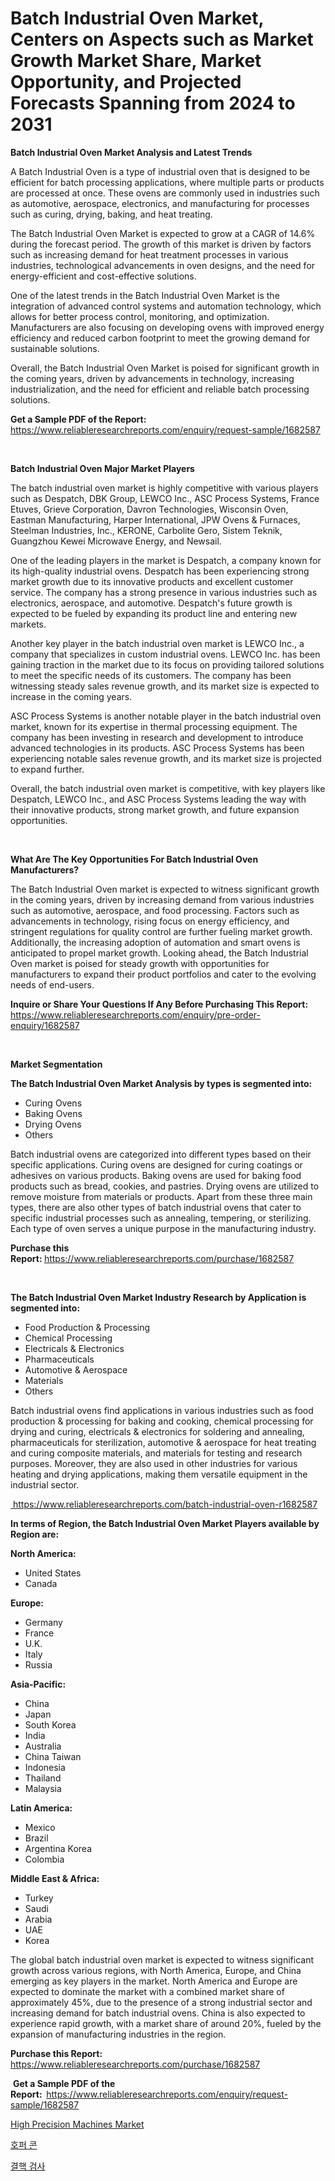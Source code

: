 <p><h1>Batch Industrial Oven Market, Centers on Aspects such as Market Growth Market Share, Market Opportunity, and Projected Forecasts Spanning from 2024 to 2031</h1></p><p><strong>Batch Industrial Oven Market Analysis and Latest Trends</strong></p>
<p><p>A Batch Industrial Oven is a type of industrial oven that is designed to be efficient for batch processing applications, where multiple parts or products are processed at once. These ovens are commonly used in industries such as automotive, aerospace, electronics, and manufacturing for processes such as curing, drying, baking, and heat treating.</p><p>The Batch Industrial Oven Market is expected to grow at a CAGR of 14.6% during the forecast period. The growth of this market is driven by factors such as increasing demand for heat treatment processes in various industries, technological advancements in oven designs, and the need for energy-efficient and cost-effective solutions.</p><p>One of the latest trends in the Batch Industrial Oven Market is the integration of advanced control systems and automation technology, which allows for better process control, monitoring, and optimization. Manufacturers are also focusing on developing ovens with improved energy efficiency and reduced carbon footprint to meet the growing demand for sustainable solutions.</p><p>Overall, the Batch Industrial Oven Market is poised for significant growth in the coming years, driven by advancements in technology, increasing industrialization, and the need for efficient and reliable batch processing solutions.</p></p>
<p><strong>Get a Sample PDF of the Report:&nbsp;</strong> <a href="https://www.reliableresearchreports.com/enquiry/request-sample/1682587">https://www.reliableresearchreports.com/enquiry/request-sample/1682587</a></p>
<p>&nbsp;</p>
<p><strong>Batch Industrial Oven Major Market Players</strong></p>
<p><p>The batch industrial oven market is highly competitive with various players such as Despatch, DBK Group, LEWCO Inc., ASC Process Systems, France Etuves, Grieve Corporation, Davron Technologies, Wisconsin Oven, Eastman Manufacturing, Harper International, JPW Ovens & Furnaces, Steelman Industries, Inc., KERONE, Carbolite Gero, Sistem Teknik, Guangzhou Kewei Microwave Energy, and Newsail.</p><p>One of the leading players in the market is Despatch, a company known for its high-quality industrial ovens. Despatch has been experiencing strong market growth due to its innovative products and excellent customer service. The company has a strong presence in various industries such as electronics, aerospace, and automotive. Despatch's future growth is expected to be fueled by expanding its product line and entering new markets.</p><p>Another key player in the batch industrial oven market is LEWCO Inc., a company that specializes in custom industrial ovens. LEWCO Inc. has been gaining traction in the market due to its focus on providing tailored solutions to meet the specific needs of its customers. The company has been witnessing steady sales revenue growth, and its market size is expected to increase in the coming years.</p><p>ASC Process Systems is another notable player in the batch industrial oven market, known for its expertise in thermal processing equipment. The company has been investing in research and development to introduce advanced technologies in its products. ASC Process Systems has been experiencing notable sales revenue growth, and its market size is projected to expand further.</p><p>Overall, the batch industrial oven market is competitive, with key players like Despatch, LEWCO Inc., and ASC Process Systems leading the way with their innovative products, strong market growth, and future expansion opportunities.</p></p>
<p>&nbsp;</p>
<p><strong>What Are The Key Opportunities For Batch Industrial Oven Manufacturers?</strong></p>
<p><p>The Batch Industrial Oven market is expected to witness significant growth in the coming years, driven by increasing demand from various industries such as automotive, aerospace, and food processing. Factors such as advancements in technology, rising focus on energy efficiency, and stringent regulations for quality control are further fueling market growth. Additionally, the increasing adoption of automation and smart ovens is anticipated to propel market growth. Looking ahead, the Batch Industrial Oven market is poised for steady growth with opportunities for manufacturers to expand their product portfolios and cater to the evolving needs of end-users.</p></p>
<p><strong>Inquire or Share Your Questions If Any Before Purchasing This Report:</strong> <a href="https://www.reliableresearchreports.com/enquiry/pre-order-enquiry/1682587">https://www.reliableresearchreports.com/enquiry/pre-order-enquiry/1682587</a></p>
<p>&nbsp;</p>
<p><strong>Market Segmentation</strong></p>
<p><strong>The Batch Industrial Oven Market Analysis by types is segmented into:</strong></p>
<p><ul><li>Curing Ovens</li><li>Baking Ovens</li><li>Drying Ovens</li><li>Others</li></ul></p>
<p><p>Batch industrial ovens are categorized into different types based on their specific applications. Curing ovens are designed for curing coatings or adhesives on various products. Baking ovens are used for baking food products such as bread, cookies, and pastries. Drying ovens are utilized to remove moisture from materials or products. Apart from these three main types, there are also other types of batch industrial ovens that cater to specific industrial processes such as annealing, tempering, or sterilizing. Each type of oven serves a unique purpose in the manufacturing industry.</p></p>
<p><strong>Purchase this Report:&nbsp;</strong><a href="https://www.reliableresearchreports.com/purchase/1682587">https://www.reliableresearchreports.com/purchase/1682587</a></p>
<p>&nbsp;</p>
<p><strong>The Batch Industrial Oven Market Industry Research by Application is segmented into:</strong></p>
<p><ul><li>Food Production & Processing</li><li>Chemical Processing</li><li>Electricals & Electronics</li><li>Pharmaceuticals</li><li>Automotive & Aerospace</li><li>Materials</li><li>Others</li></ul></p>
<p><p>Batch industrial ovens find applications in various industries such as food production & processing for baking and cooking, chemical processing for drying and curing, electricals & electronics for soldering and annealing, pharmaceuticals for sterilization, automotive & aerospace for heat treating and curing composite materials, and materials for testing and research purposes. Moreover, they are also used in other industries for various heating and drying applications, making them versatile equipment in the industrial sector.</p></p>
<p><a href="https://www.reliableresearchreports.com/batch-industrial-oven-r1682587">&nbsp;https://www.reliableresearchreports.com/batch-industrial-oven-r1682587</a></p>
<p><strong>In terms of Region, the Batch Industrial Oven Market Players available by Region are:</strong></p>
<p>
    <p> <strong> North America: </strong>
        <ul>
            <li>United States</li>
            <li>Canada</li>
        </ul>
        </p> 
    <p> <strong> Europe: </strong>
        <ul>
            <li>Germany</li>
            <li>France</li>
            <li>U.K.</li>
            <li>Italy</li>
            <li>Russia</li>
        </ul>
        </p> 
    <p> <strong> Asia-Pacific: </strong>
        <ul>
            <li>China</li>
            <li>Japan</li>
            <li>South Korea</li>
            <li>India</li>
            <li>Australia</li>
            <li>China Taiwan</li>
            <li>Indonesia</li>
            <li>Thailand</li>
            <li>Malaysia</li>
        </ul>
        </p> 
    <p> <strong> Latin America: </strong>
        <ul>
            <li>Mexico</li>
            <li>Brazil</li>
            <li>Argentina Korea</li>
            <li>Colombia</li>
        </ul>
        </p> 
    <p> <strong> Middle East & Africa: </strong>
        <ul>
            <li>Turkey</li>
            <li>Saudi</li>
            <li>Arabia</li>
            <li>UAE</li>
            <li>Korea</li>
        </ul>
    </p>
    </p>
<p><p>The global batch industrial oven market is expected to witness significant growth across various regions, with North America, Europe, and China emerging as key players in the market. North America and Europe are expected to dominate the market with a combined market share of approximately 45%, due to the presence of a strong industrial sector and increasing demand for batch industrial ovens. China is also expected to experience rapid growth, with a market share of around 20%, fueled by the expansion of manufacturing industries in the region.</p></p>
<p><strong>Purchase this Report: </strong><a href="https://www.reliableresearchreports.com/purchase/1682587">https://www.reliableresearchreports.com/purchase/1682587</a></p>
<p>&nbsp;<strong>Get a Sample PDF of the Report:&nbsp;&nbsp;</strong><a href="https://www.reliableresearchreports.com/enquiry/request-sample/1682587">https://www.reliableresearchreports.com/enquiry/request-sample/1682587</a></p>
<p><strong></strong></p>
<p><p><a href="https://github.com/WillieWoodard/Market-Research-Report-List-4/blob/main/high-precision-machines-market.md">High Precision Machines Market</a></p><p><a href="https://medium.com/@cloydrenner/%ED%99%89%ED%8D%BC%ED%98%B8%ED%8D%BC-%EC%BD%98-%EC%8B%9C%EC%9E%A5%EC%9D%80-%EC%8B%9C%EC%9E%A5-%EC%A0%90%EC%9C%A0%EC%9C%A8-%EC%8B%9C%EC%9E%A5-%EB%8F%99%ED%96%A5-%EB%B0%8F-%EC%8B%9C%EC%9E%A5-%EC%84%B1%EC%9E%A5%EC%97%90-%EB%8C%80%ED%95%9C-%EC%A0%95%EB%B3%B4%EB%A5%BC-%EC%A0%9C%EA%B3%B5%ED%95%A9%EB%8B%88%EB%8B%A4-a4e2d0ebf2a4">호퍼 콘</a></p><p><a href="https://medium.com/@jordybecker/%EA%B2%B0%ED%95%B5-%EA%B2%80%EC%82%AC-%EC%8B%9C%EC%9E%A5-2031%EB%85%84%EA%B9%8C%EC%A7%80%EC%9D%98-%ED%8A%B8%EB%A0%8C%EB%93%9C-%EC%98%88%EC%B8%A1-%EB%B0%8F-%EA%B2%BD%EC%9F%81-%EB%B6%84%EC%84%9D-d4a45797a7ec">결핵 검사</a></p></p>